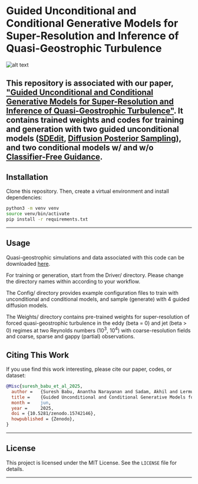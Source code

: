 # Guided Unconditional and Conditional Generative Models for Super-Resolution and Inference of Quasi-Geostrophic Turbulence

![alt text](image.png)

This repository is associated with our paper, ["Guided Unconditional and Conditional Generative Models for Super-Resolution and Inference of Quasi-Geostrophic Turbulence"](Arxiv). It contains trained weights and codes for training and generation with two guided unconditional models ([SDEdit](https://arxiv.org/abs/2108.01073), [Diffusion Posterior Sampling](https://arxiv.org/abs/2209.14687)), and two conditional models w/ and w/o [Classifier-Free Guidance](https://arxiv.org/abs/2207.12598).
---
## Installation

Clone this repository. Then, create a virtual environment and install dependencies:
   ```bash
   python3 -m venv venv
   source venv/bin/activate
   pip install -r requirements.txt
   ```
---
## Usage

Quasi-geostrophic simulations and data associated with this code can be downloaded [here](https://zenodo.org/records/15742146).

For training or generation, start from the Driver/ directory. Please change the directory names within according to your workflow. 

The Config/ directory provides example configuration files to train with unconditional and conditional models, and sample (generate) with 4 guided diffusion models.

The Weights/ directory contains pre-trained weights for super-resolution of forced quasi-geostrophic turbulence in the eddy (beta = 0) and jet (beta > 0) regimes at two Reynolds numbers (10<sup>3</sup>, 10<sup>4</sup>) with coarse-resolution fields and coarse, sparse and gappy (partial) observations.

## Citing This Work

If you use find this work interesting, please cite our paper, codes, or dataset:

```bibtex
@Misc{suresh_babu_et_al_2025,
  author =	 {Suresh Babu, Anantha Narayanan and Sadam, Akhil and Lermusiaux, Pierre F. J.},
  title =	 {Guided Unconditional and Conditional Generative Models for Super-Resolution and Inference of Quasi-Geostrophic Turbulence [{D}ataset]},
  month =	 jun,
  year =	 2025,
  doi = {10.5281/zenodo.15742146},
  howpublished = {Zenodo},
}
```
---

## License

This project is licensed under the MIT License. See the `LICENSE` file for details.

---